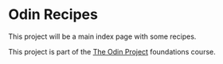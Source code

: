 # Odin Recipes

This project will be a main index page with some recipes.

This project is part of the [The Odin Project](https://theodinproject.com) foundations course.
